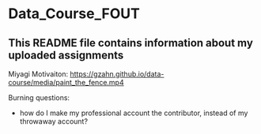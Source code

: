 # Data_Course_FOUT
## This README file contains information about my uploaded assignments
Miyagi Motivaiton: https://gzahn.github.io/data-course/media/paint_the_fence.mp4

Burning questions:
- how do I make my professional account the contributor, instead of my throwaway account?